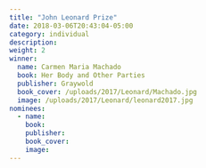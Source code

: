 ```yaml
---
title: "John Leonard Prize"
date: 2018-03-06T20:43:04-05:00
category: individual
description:
weight: 2
winner:
  name: Carmen Maria Machado
  book: Her Body and Other Parties
  publisher: Graywold
  book_cover: /uploads/2017/Leonard/Machado.jpg
  image: /uploads/2017/Leonard/leonard2017.jpg
nominees:
  - name:
    book:
    publisher:
    book_cover:
    image:
---
```

